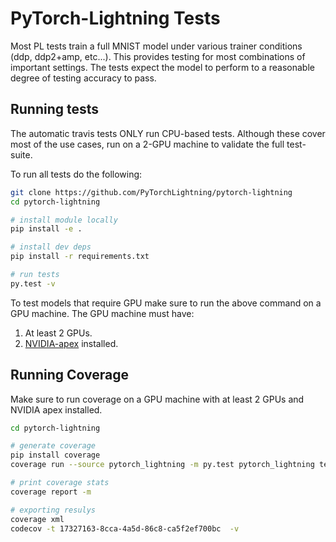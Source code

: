 # PyTorch-Lightning Tests
Most PL tests train a full MNIST model under various trainer conditions (ddp, ddp2+amp, etc...).
This provides testing for most combinations of important settings.
The tests expect the model to perform to a reasonable degree of testing accuracy to pass.

## Running tests
The automatic travis tests ONLY run CPU-based tests. Although these cover most of the use cases,
run on a 2-GPU machine to validate the full test-suite.


To run all tests do the following:
```bash
git clone https://github.com/PyTorchLightning/pytorch-lightning
cd pytorch-lightning

# install module locally
pip install -e .

# install dev deps
pip install -r requirements.txt

# run tests
py.test -v
```

To test models that require GPU make sure to run the above command on a GPU machine.
The GPU machine must have:
1. At least 2 GPUs.
2. [NVIDIA-apex](https://github.com/NVIDIA/apex#linux) installed.


## Running Coverage   
Make sure to run coverage on a GPU machine with at least 2 GPUs and NVIDIA apex installed. 

```bash
cd pytorch-lightning

# generate coverage 
pip install coverage
coverage run --source pytorch_lightning -m py.test pytorch_lightning tests examples -v --doctest-modules

# print coverage stats
coverage report -m

# exporting resulys
coverage xml
codecov -t 17327163-8cca-4a5d-86c8-ca5f2ef700bc  -v
```


